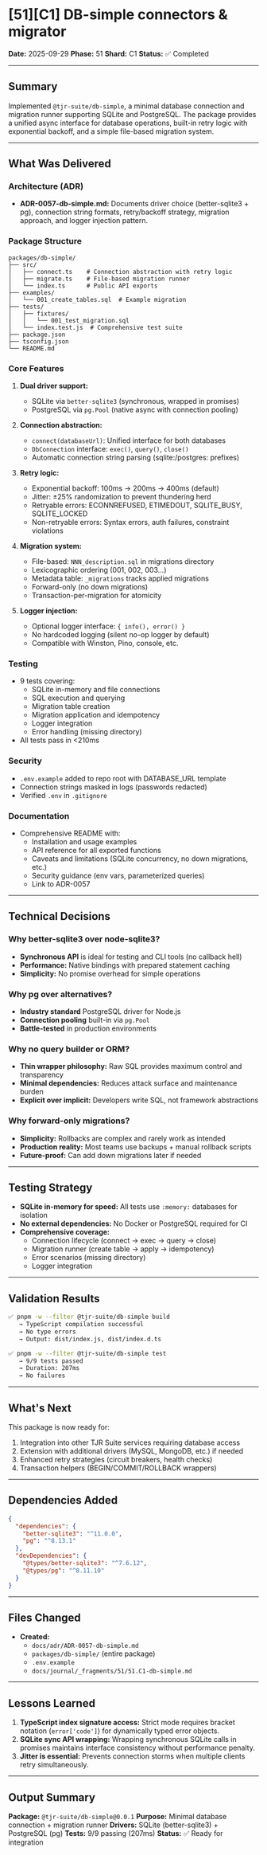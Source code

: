 # [51][C1] DB-simple connectors & migrator

**Date:** 2025-09-29
**Phase:** 51
**Shard:** C1
**Status:** ✅ Completed

---

## Summary

Implemented `@tjr-suite/db-simple`, a minimal database connection and migration runner supporting SQLite and PostgreSQL. The package provides a unified async interface for database operations, built-in retry logic with exponential backoff, and a simple file-based migration system.

---

## What Was Delivered

### Architecture (ADR)

- **ADR-0057-db-simple.md:** Documents driver choice (better-sqlite3 + pg), connection string formats, retry/backoff strategy, migration approach, and logger injection pattern.

### Package Structure

```
packages/db-simple/
├── src/
│   ├── connect.ts    # Connection abstraction with retry logic
│   ├── migrate.ts    # File-based migration runner
│   └── index.ts      # Public API exports
├── examples/
│   └── 001_create_tables.sql  # Example migration
├── tests/
│   ├── fixtures/
│   │   └── 001_test_migration.sql
│   └── index.test.js  # Comprehensive test suite
├── package.json
├── tsconfig.json
└── README.md
```

### Core Features

1. **Dual driver support:**
   - SQLite via `better-sqlite3` (synchronous, wrapped in promises)
   - PostgreSQL via `pg.Pool` (native async with connection pooling)

2. **Connection abstraction:**
   - `connect(databaseUrl)`: Unified interface for both databases
   - `DbConnection` interface: `exec()`, `query()`, `close()`
   - Automatic connection string parsing (sqlite:/postgres: prefixes)

3. **Retry logic:**
   - Exponential backoff: 100ms → 200ms → 400ms (default)
   - Jitter: ±25% randomization to prevent thundering herd
   - Retryable errors: ECONNREFUSED, ETIMEDOUT, SQLITE_BUSY, SQLITE_LOCKED
   - Non-retryable errors: Syntax errors, auth failures, constraint violations

4. **Migration system:**
   - File-based: `NNN_description.sql` in migrations directory
   - Lexicographic ordering (001, 002, 003...)
   - Metadata table: `_migrations` tracks applied migrations
   - Forward-only (no down migrations)
   - Transaction-per-migration for atomicity

5. **Logger injection:**
   - Optional logger interface: `{ info(), error() }`
   - No hardcoded logging (silent no-op logger by default)
   - Compatible with Winston, Pino, console, etc.

### Testing

- 9 tests covering:
  - SQLite in-memory and file connections
  - SQL execution and querying
  - Migration table creation
  - Migration application and idempotency
  - Logger integration
  - Error handling (missing directory)
- All tests pass in <210ms

### Security

- `.env.example` added to repo root with DATABASE_URL template
- Connection strings masked in logs (passwords redacted)
- Verified `.env` in `.gitignore`

### Documentation

- Comprehensive README with:
  - Installation and usage examples
  - API reference for all exported functions
  - Caveats and limitations (SQLite concurrency, no down migrations, etc.)
  - Security guidance (env vars, parameterized queries)
  - Link to ADR-0057

---

## Technical Decisions

### Why better-sqlite3 over node-sqlite3?

- **Synchronous API** is ideal for testing and CLI tools (no callback hell)
- **Performance:** Native bindings with prepared statement caching
- **Simplicity:** No promise overhead for simple operations

### Why pg over alternatives?

- **Industry standard** PostgreSQL driver for Node.js
- **Connection pooling** built-in via `pg.Pool`
- **Battle-tested** in production environments

### Why no query builder or ORM?

- **Thin wrapper philosophy:** Raw SQL provides maximum control and transparency
- **Minimal dependencies:** Reduces attack surface and maintenance burden
- **Explicit over implicit:** Developers write SQL, not framework abstractions

### Why forward-only migrations?

- **Simplicity:** Rollbacks are complex and rarely work as intended
- **Production reality:** Most teams use backups + manual rollback scripts
- **Future-proof:** Can add down migrations later if needed

---

## Testing Strategy

- **SQLite in-memory for speed:** All tests use `:memory:` databases for isolation
- **No external dependencies:** No Docker or PostgreSQL required for CI
- **Comprehensive coverage:**
  - Connection lifecycle (connect → exec → query → close)
  - Migration runner (create table → apply → idempotency)
  - Error scenarios (missing directory)
  - Logger integration

---

## Validation Results

```bash
✅ pnpm -w --filter @tjr-suite/db-simple build
   → TypeScript compilation successful
   → No type errors
   → Output: dist/index.js, dist/index.d.ts

✅ pnpm -w --filter @tjr-suite/db-simple test
   → 9/9 tests passed
   → Duration: 207ms
   → No failures
```

---

## What's Next

This package is now ready for:

1. Integration into other TJR Suite services requiring database access
2. Extension with additional drivers (MySQL, MongoDB, etc.) if needed
3. Enhanced retry strategies (circuit breakers, health checks)
4. Transaction helpers (BEGIN/COMMIT/ROLLBACK wrappers)

---

## Dependencies Added

```json
{
  "dependencies": {
    "better-sqlite3": "^11.0.0",
    "pg": "^8.13.1"
  },
  "devDependencies": {
    "@types/better-sqlite3": "^7.6.12",
    "@types/pg": "^8.11.10"
  }
}
```

---

## Files Changed

- **Created:**
  - `docs/adr/ADR-0057-db-simple.md`
  - `packages/db-simple/` (entire package)
  - `.env.example`
  - `docs/journal/_fragments/51/51.C1-db-simple.md`

---

## Lessons Learned

1. **TypeScript index signature access:** Strict mode requires bracket notation (`error['code']`) for dynamically typed error objects.
2. **SQLite sync API wrapping:** Wrapping synchronous SQLite calls in promises maintains interface consistency without performance penalty.
3. **Jitter is essential:** Prevents connection storms when multiple clients retry simultaneously.

---

## Output Summary

**Package:** `@tjr-suite/db-simple@0.0.1`
**Purpose:** Minimal database connection + migration runner
**Drivers:** SQLite (better-sqlite3) + PostgreSQL (pg)
**Tests:** 9/9 passing (207ms)
**Status:** ✅ Ready for integration
